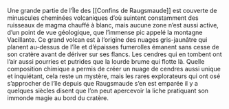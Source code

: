 Une grande partie de l’Île des [[Confins de Raugsmaude]] est couverte de minuscules cheminées volcaniques d’où suintent constamment des ruisseaux de magma chauffé à blanc, mais aucune zone n’est aussi active, d’un point de vue géologique, que l’immense pic appelé la montagne Vacillante. Ce grand volcan est à l’origine des nuages gris-jaunâtre qui planent au-dessus de l’île et d’épaisses fumerolles émanent sans cesse de son cratère avant de dériver sur ses flancs. Les cendres qui en tombent ont l’air aussi pourries et putrides que la lourde brume qui flotte là. Quelle composition chimique a permis de créer un nuage de cendres aussi unique et inquiétant, cela reste un mystère, mais les rares explorateurs qui ont osé s’approcher de l’île depuis que Raugsmaude s’en est emparée il y a quelques siècles disent que l’on peut apercevoir la liche pratiquant son immonde magie au bord du cratère.